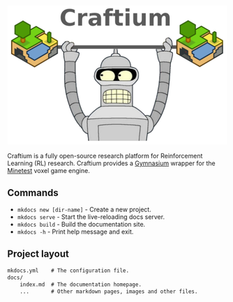 ![Logo](imgs/Craftium_Logo.png)

Craftium is a fully open-source research platform for Reinforcement Learning (RL) research. Craftium provides a [Gymnasium](https://gymnasium.farama.org/index.html) wrapper for the [Minetest](https://www.minetest.net/) voxel game engine.

## Commands

* `mkdocs new [dir-name]` - Create a new project.
* `mkdocs serve` - Start the live-reloading docs server.
* `mkdocs build` - Build the documentation site.
* `mkdocs -h` - Print help message and exit.

## Project layout

    mkdocs.yml    # The configuration file.
    docs/
        index.md  # The documentation homepage.
        ...       # Other markdown pages, images and other files.
